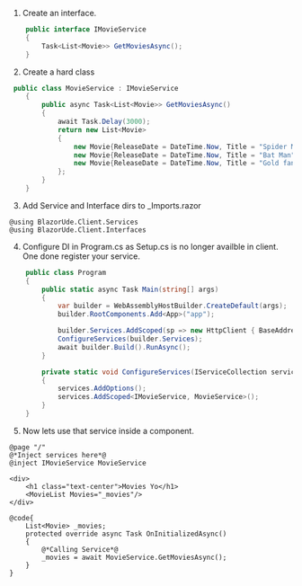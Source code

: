 1. Create an interface.
```cs
    public interface IMovieService
    {
        Task<List<Movie>> GetMoviesAsync();
    }
```
2. Create a hard class
```cs
 public class MovieService : IMovieService
    {
        public async Task<List<Movie>> GetMoviesAsync()
        {
            await Task.Delay(3000);
            return new List<Movie>
            {
                new Movie{ReleaseDate = DateTime.Now, Title = "Spider Man"},
                new Movie{ReleaseDate = DateTime.Now, Title = "Bat Man"},
                new Movie{ReleaseDate = DateTime.Now, Title = "Gold fang"}
            };
        }
    }
```
3. Add Service and Interface dirs to _Imports.razor
```razor
@using BlazorUde.Client.Services
@using BlazorUde.Client.Interfaces
```
4. Configure DI in Program.cs as Setup.cs is no longer availble in client. One done register your service.
```cs
    public class Program
    {
        public static async Task Main(string[] args)
        {
            var builder = WebAssemblyHostBuilder.CreateDefault(args);
            builder.RootComponents.Add<App>("app");

            builder.Services.AddScoped(sp => new HttpClient { BaseAddress = new Uri(builder.HostEnvironment.BaseAddress) });
            ConfigureServices(builder.Services);
            await builder.Build().RunAsync();
        }

        private static void ConfigureServices(IServiceCollection services)
        {
            services.AddOptions();
            services.AddScoped<IMovieService, MovieService>();
        }
    }
```
5. Now lets use that service inside a component.
```razor
@page "/"
@*Inject services here*@
@inject IMovieService MovieService

<div>
    <h1 class="text-center">Movies Yo</h1>
    <MovieList Movies="_movies"/>
</div>

@code{
    List<Movie> _movies;
    protected override async Task OnInitializedAsync()
    {
        @*Calling Service*@
        _movies = await MovieService.GetMoviesAsync();
    }
}

```
